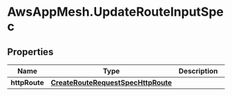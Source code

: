 # AwsAppMesh.UpdateRouteInputSpec

## Properties

Name | Type | Description | Notes
------------ | ------------- | ------------- | -------------
**httpRoute** | [**CreateRouteRequestSpecHttpRoute**](CreateRouteRequestSpecHttpRoute.md) |  | [optional] 



